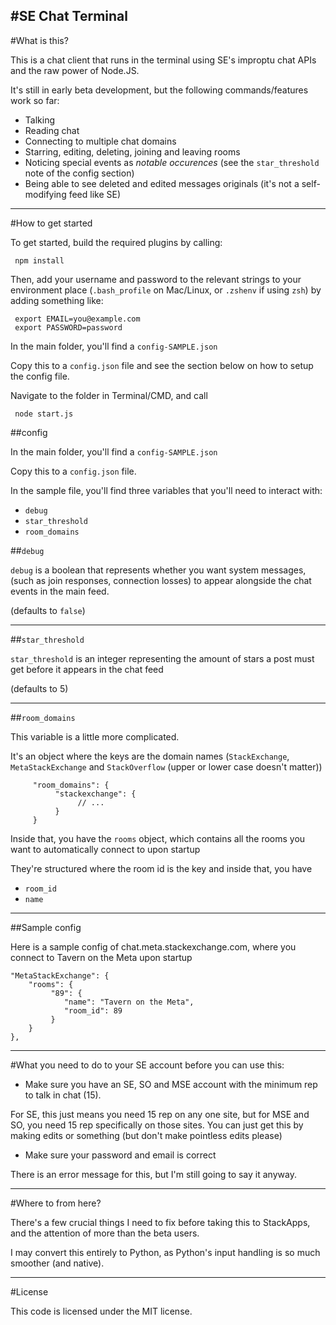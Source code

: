#SE Chat Terminal
---
#What is this?

This is a chat client that runs in the terminal using SE's improptu chat APIs and the raw power of Node.JS.

It's still in early beta development, but the following commands/features work so far:

 - Talking
 - Reading chat
 - Connecting to multiple chat domains
 - Starring, editing, deleting, joining and leaving rooms
 - Noticing special events as _notable occurences_ (see the `star_threshold` note of the config section)
 - Being able to see deleted and edited messages originals (it's not a self-modifying feed like SE)

---
#How to get started

To get started, build the required plugins by calling:

     npm install

Then, add your username and password to the relevant strings to your environment place (`.bash_profile` on Mac/Linux, or `.zshenv` if using `zsh`) by adding something like:

     export EMAIL=you@example.com
     export PASSWORD=password


In the main folder, you'll find a `config-SAMPLE.json`

Copy this to a `config.json` file and see the section below on how to setup the config file.

Navigate to the folder in Terminal/CMD, and call

     node start.js

##config

In the main folder, you'll find a `config-SAMPLE.json`

Copy this to a `config.json` file.

In the sample file, you'll find three variables that you'll need to interact with:


 - `debug`
 - `star_threshold`
 - `room_domains`

 ##`debug`

 `debug` is a boolean that represents whether you want system messages, (such as join responses, connection losses) to appear alongside the chat events in the main feed.

 (defaults to `false`)

 ---
 ##`star_threshold`

 `star_threshold` is an integer representing the amount of stars a post must get before it appears in the chat feed

 (defaults to 5)

 ---
 ##`room_domains`

 This variable is a little more complicated.

 It's an object where the keys are the domain names (`StackExchange`, `MetaStackExchange` and `StackOverflow` (upper or lower case doesn't matter))

```
     "room_domains": {
          "stackexchange": {
               // ...
          }
     }
```

Inside that, you have the `rooms` object, which contains all the rooms you want to automatically connect to upon startup

They're structured where the room id is the key and inside that, you have

 - `room_id`
 - `name`

---
##Sample config

Here is a sample config of chat.meta.stackexchange.com, where you connect to Tavern on the Meta upon startup
>
```
"MetaStackExchange": {
    "rooms": {
         "89": {
            "name": "Tavern on the Meta",
            "room_id": 89
         }
    }
},
```

---
#What you need to do to your SE account before you can use this:

 - Make sure you have an SE, SO and MSE account with the minimum rep to talk in chat (15).

 For SE, this just means you need 15 rep on any one site, but for MSE and SO, you need 15 rep specifically on those sites. You can just get this by making edits or something (but don't make pointless edits please)

 - Make sure your password and email is correct

There is an error message for this, but I'm still going to say it anyway.


---
#Where to from here?

There's a few crucial things I need to fix before taking this to StackApps, and the attention of more than the beta users.

I may convert this entirely to Python, as Python's input handling is so much smoother (and native).

---
#License

This code is licensed under the MIT license.
